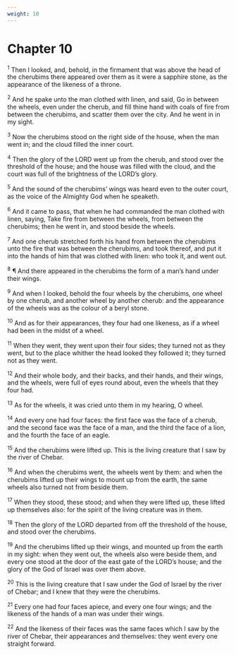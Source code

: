 ```yaml
---
weight: 10
---
```


# Chapter 10

<sup>1</sup> Then I looked, and, behold, in the firmament that was above the head of the cherubims there appeared over them as it were a sapphire stone, as the appearance of the likeness of a throne. 

<sup>2</sup> And he spake unto the man clothed with linen, and said, Go in between the wheels, even under the cherub, and fill thine hand with coals of fire from between the cherubims, and scatter them over the city. And he went in in my sight. 

<sup>3</sup> Now the cherubims stood on the right side of the house, when the man went in; and the cloud filled the inner court. 

<sup>4</sup> Then the glory of the LORD went up from the cherub, and stood over the threshold of the house; and the house was filled with the cloud, and the court was full of the brightness of the LORD’s glory. 

<sup>5</sup> And the sound of the cherubims’ wings was heard even to the outer court, as the voice of the Almighty God when he speaketh. 

<sup>6</sup> And it came to pass, that when he had commanded the man clothed with linen, saying, Take fire from between the wheels, from between the cherubims; then he went in, and stood beside the wheels. 

<sup>7</sup> And one cherub stretched forth his hand from between the cherubims unto the fire that was between the cherubims, and took thereof, and put it into the hands of him that was clothed with linen: who took it, and went out. 

<sup>8</sup> ¶ And there appeared in the cherubims the form of a man’s hand under their wings. 

<sup>9</sup> And when I looked, behold the four wheels by the cherubims, one wheel by one cherub, and another wheel by another cherub: and the appearance of the wheels was as the colour of a beryl stone. 

<sup>10</sup> And as for their appearances, they four had one likeness, as if a wheel had been in the midst of a wheel. 

<sup>11</sup> When they went, they went upon their four sides; they turned not as they went, but to the place whither the head looked they followed it; they turned not as they went. 

<sup>12</sup> And their whole body, and their backs, and their hands, and their wings, and the wheels, were full of eyes round about, even the wheels that they four had. 

<sup>13</sup> As for the wheels, it was cried unto them in my hearing, O wheel. 

<sup>14</sup> And every one had four faces: the first face was the face of a cherub, and the second face was the face of a man, and the third the face of a lion, and the fourth the face of an eagle. 

<sup>15</sup> And the cherubims were lifted up. This is the living creature that I saw by the river of Chebar. 

<sup>16</sup> And when the cherubims went, the wheels went by them: and when the cherubims lifted up their wings to mount up from the earth, the same wheels also turned not from beside them. 

<sup>17</sup> When they stood, these stood; and when they were lifted up, these lifted up themselves also: for the spirit of the living creature was in them. 

<sup>18</sup> Then the glory of the LORD departed from off the threshold of the house, and stood over the cherubims. 

<sup>19</sup> And the cherubims lifted up their wings, and mounted up from the earth in my sight: when they went out, the wheels also were beside them, and every one stood at the door of the east gate of the LORD’s house; and the glory of the God of Israel was over them above. 

<sup>20</sup> This is the living creature that I saw under the God of Israel by the river of Chebar; and I knew that they were the cherubims. 

<sup>21</sup> Every one had four faces apiece, and every one four wings; and the likeness of the hands of a man was under their wings. 

<sup>22</sup> And the likeness of their faces was the same faces which I saw by the river of Chebar, their appearances and themselves: they went every one straight forward. 


